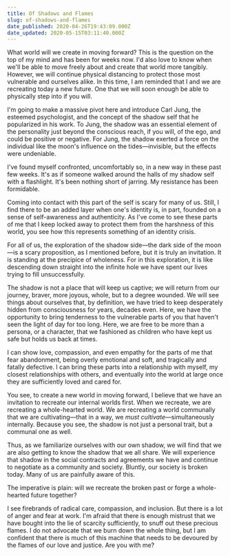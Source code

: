 ```yaml
---
title: Of Shadows and Flames
slug: of-shadows-and-flames
date_published: 2020-04-26T19:43:09.000Z
date_updated: 2020-05-15T03:11:40.000Z
---
```


What world will we create in moving forward? This is the question on the top of my mind and has been for weeks now. I'd also love to know when we'll be able to move freely about and create that world more tangibly. However, we will continue physical distancing to protect those most vulnerable and ourselves alike. In this time, I am reminded that I and we are recreating today a new future. One that we will soon enough be able to physically step into if you will.

I'm going to make a massive pivot here and introduce Carl Jung, the esteemed psychologist, and the concept of the shadow self that he popularized in his work. To Jung, the shadow was an essential element of the personality just beyond the conscious reach, if you will, of the ego, and could be positive or negative. For Jung, the shadow exerted a force on the individual like the moon's influence on the tides—invisible, but the effects were undeniable.

I've found myself confronted, uncomfortably so, in a new way in these past few weeks. It's as if someone walked around the halls of my shadow self with a flashlight. It's been nothing short of jarring. My resistance has been formidable.

Coming into contact with this part of the self is scary for many of us. Still, I find there to be an added layer when one's identity is, in part, founded on a sense of self-awareness and authenticity. As I've come to see these parts of me that I keep locked away to protect them from the harshness of this world, you see how this represents something of an identity crisis.

For all of us, the exploration of the shadow side—the dark side of the moon—is a scary proposition, as I mentioned before, but it is truly an invitation. It is standing at the precipice of wholeness. For in this exploration, it is like descending down straight into the infinite hole we have spent our lives trying to fill unsuccessfully.

The shadow is not a place that will keep us captive; we will return from our journey, braver, more joyous, whole, but to a degree wounded. We will see things about ourselves that, by definition, we have tried to keep desperately hidden from consciousness for years, decades even. Here, we have the opportunity to bring tenderness to the vulnerable parts of you that haven't seen the light of day for too long. Here, we are free to be more than a persona, or a character, that we fashioned as children who have kept us safe but holds us back at times.

I can show love, compassion, and even empathy for the parts of me that fear abandonment, being overly emotional and soft, and tragically and fatally defective. I can bring these parts into a relationship with myself, my closest relationships with others, and eventually into the world at large once they are sufficiently loved and cared for.

You see, to create a new world in moving forward, I believe that we have an invitation to recreate our internal worlds first. When we recreate, we are recreating a whole-hearted world. We are recreating a world communally that we are cultivating—that in a way, we *must cultivate*—simultaneously internally. Because you see, the shadow is not just a personal trait, but a communal one as well.

Thus, as we familiarize ourselves with our own shadow, we will find that we are also getting to know the shadow that we all share. We will experience that shadow in the social contracts and agreements we have and continue to negotiate as a community and society. Bluntly, our society is broken today. Many of us are painfully aware of this.

The imperative is plain: will we recreate the broken past or forge a whole-hearted future together?

I see firebrands of radical care, compassion, and inclusion. But there is a lot of anger and fear at work. I'm afraid that there is enough mistrust that we have bought into the lie of scarcity sufficiently, to snuff out these precious flames. I do not advocate that we burn down the whole thing, but I am confident that there is much of this machine that needs to be devoured by the flames of our love and justice. Are you with me?
